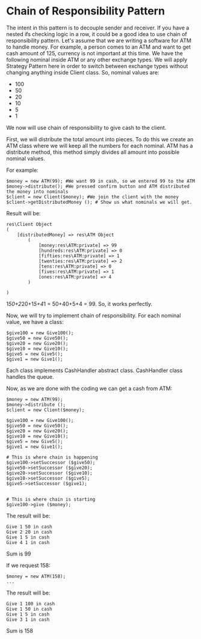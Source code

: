 # Chain of Responsibility Pattern

The intent in this pattern is to decouple sender and receiver. If you have a nested
ifs checking logic in a row, it could be a good idea to use chain of responsibility
pattern. Let's assume that we are writing a software for ATM to handle money.
For example, a person comes to an ATM and want to get cash amount of 125, currency
is not important at this time. We have the following nominal inside ATM or any other 
exchange types. We will apply Strategy Pattern here in order to switch between exchange types
without changing anything inside Client class. So, nominal values are:

- 100
- 50
- 20
- 10
- 5
- 1

We now will use chain of responsibility to give cash to the client.

First, we will distribute the total amount into pieces. To do this we create an ATM class 
where we will keep all the numbers for each nominal. ATM has a distribute method, 
this method simply divides all amount into possible nominal values. 

 For example:

    $money = new ATM(99); #We want 99 in cash, so we entered 99 to the ATM
    $money->distribute(); #We pressed confirm button and ATM distributed the money into nominals
    $client = new Client($money); #We join the client with the money
    $client->getDistributedMoney (); # Show us what nominals we will get.
Result will be:

    res\Client Object
    (
        [distributedMoney] => res\ATM Object
            (
                [money:res\ATM:private] => 99
                [hundreds:res\ATM:private] => 0
                [fifties:res\ATM:private] => 1
                [twenties:res\ATM:private] => 2
                [tens:res\ATM:private] => 0
                [fives:res\ATM:private] => 1
                [ones:res\ATM:private] => 4
            )
    
    )

1*50+2*20+1*5+4*1 = 50+40+5+4 = 99. So, it works perfectly.

Now, we will try to implement chain of responsibility. For each nominal value, we have a class:

    $give100 = new Give100();
    $give50 = new Give50();
    $give20 = new Give20();
    $give10 = new Give10();
    $give5 = new Give5();
    $give1 = new Give1();

Each class implements CashHandler abstract class. CashHandler class handles the queue.

Now, as we are done with the coding we can get a cash from ATM:

    $money = new ATM(99);
    $money->distribute ();
    $client = new Client($money);
    
    $give100 = new Give100();
    $give50 = new Give50();
    $give20 = new Give20();
    $give10 = new Give10();
    $give5 = new Give5();
    $give1 = new Give1();
    
    # This is where chain is happening
    $give100->setSuccessor ($give50);
    $give50->setSuccessor ($give20);
    $give20->setSuccessor ($give10);
    $give10->setSuccessor ($give5);
    $give5->setSuccessor ($give1);
    
    
    # This is where chain is starting
    $give100->give ($money);

The result will be:

    Give 1 50 in cash 
    Give 2 20 in cash 
    Give 1 5 in cash 
    Give 4 1 in cash

Sum is 99

If we request 158:
    
    $money = new ATM(158);
    ...

The result will be:

    Give 1 100 in cash 
    Give 1 50 in cash 
    Give 1 5 in cash 
    Give 3 1 in cash 
    
Sum is 158

